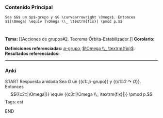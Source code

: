 ### Contenido Principal

```ad-theorem
Sea $G$ un $p$-grupo y $G \curvearrowright \Omega$. Entonces
$$|\Omega| \equiv |\Omega \\_ \textrm{fix}| \pmod p.$$
```

```ad-proof


```

**Tema:** [[Acciones de grupos#2. Teorema Órbita-Estabilizador.]]
**Corolario:**

**Definiciones referenciadas:** [$p$-grupo](p-grupo), [$\Omega \\_ \textrm{fix}$](Órbita).
**Resultados referenciados:**

---
### Anki

START
Respuesta anidada
Sea $G$ un {{c1::$p$-grupo}} y {{c1::$G \curvearrowright \Omega$}}. Entonces
$${{c2::|\Omega|}} \equiv {{c3::|\Omega \\_ \textrm{fix}|}} \pmod p.$$
Tags: est
<!--ID: 1731931804928-->
END
